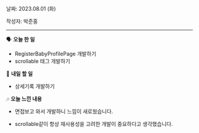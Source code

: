날짜: 2023.08.01 (화)

작성자: 박준홍

---

<aside>

🗣 **오늘 한 일**

</aside>

- RegisterBabyProfilePage 개발하기
- scrollable 태그 개발하기

<aside>

🎢 **내일 할 일**

</aside>

- 상세기록 개발하기

<aside>

🎶 **오늘 느낀 내용**

</aside>

 - 면접보고 와서 개발하니 느낌이 새로웠습니다.

 - scrollable같이 항상 재사용성을 고려한 개발이 중요하다고 생각했습니다.